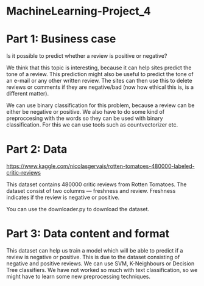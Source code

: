 # MachineLearning-Project_4

# Part 1: Business case

Is it possible to predict whether a review is positive or negative?

We think that this topic is interesting, because it can help sites predict the tone of a review. This prediction might also be useful to predict the tone of an e-mail or any other written review. The sites can then use this to delete reviews or comments if they are negative/bad (now how ethical this is, is a different matter).

We can use binary classification for this problem, because a review can be either be negative or positive. We also have to do some kind of preproccesing with the words so they can be used with binary classification. For this we can use tools such as countvectorizer etc.

# Part 2: Data

<https://www.kaggle.com/nicolasgervais/rotten-tomatoes-480000-labeled-critic-reviews>

This dataset contains 480000 critic reviews from Rotten Tomatoes. The dataset consist of two columns — freshness and review.
Freshness indicates if the review is negative or positive.

You can use the downloader.py to download the dataset.


# Part 3: Data content and format

This dataset can help us train a model which will be able to predict if a review is negative or positive. This is due to the dataset consisting of negative and positive reviews. We can use SVM, K-Neighbours or Decision Tree classifiers.
We have not worked so much with text classification, so we might have to learn some new preprocessing techniques.
